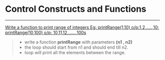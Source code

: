 # Control Constructs and Functions

---

[Write a function to print range of integers 
 Eg: printRange(1,10) o/p:1,2,…..,10; printRange(10,100) o/p: 10,11,12,……,100s ](#)

> - write a function **printRange** with parameters **(n1 , n2)**
> - the loop should start from n1 and should end till n2.
> - loop will print all the elements between the range.
